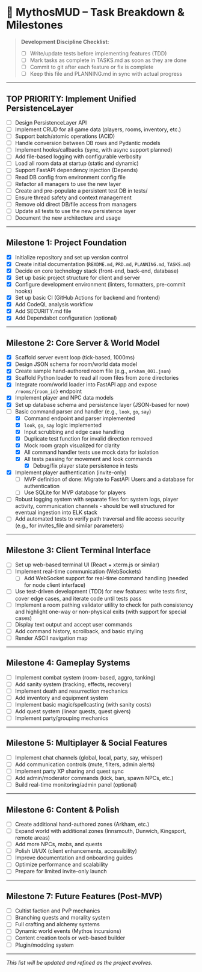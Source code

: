 # 📝 MythosMUD – Task Breakdown & Milestones

> **Development Discipline Checklist:**
>
> - [ ] Write/update tests before implementing features (TDD)
> - [ ] Mark tasks as complete in TASKS.md as soon as they are done
> - [ ] Commit to git after each feature or fix is complete
> - [ ] Keep this file and PLANNING.md in sync with actual progress

---

## TOP PRIORITY: Implement Unified PersistenceLayer
- [ ] Design PersistenceLayer API
- [ ] Implement CRUD for all game data (players, rooms, inventory, etc.)
- [ ] Support batch/atomic operations (ACID)
- [ ] Handle conversion between DB rows and Pydantic models
- [ ] Implement hooks/callbacks (sync, with async support planned)
- [ ] Add file-based logging with configurable verbosity
- [ ] Load all room data at startup (static and dynamic)
- [ ] Support FastAPI dependency injection (Depends)
- [ ] Read DB config from environment config file
- [ ] Refactor all managers to use the new layer
- [ ] Create and pre-populate a persistent test DB in tests/
- [ ] Ensure thread safety and context management
- [ ] Remove old direct DB/file access from managers
- [ ] Update all tests to use the new persistence layer
- [ ] Document the new architecture and usage

---

## Milestone 1: Project Foundation

- [x] Initialize repository and set up version control
- [x] Create initial documentation (`README.md`, `PRD.md`, `PLANNING.md`, `TASKS.md`)
- [x] Decide on core technology stack (front-end, back-end, database)
- [x] Set up basic project structure for client and server
- [x] Configure development environment (linters, formatters, pre-commit hooks)
- [x] Set up basic CI (GitHub Actions for backend and frontend)
- [x] Add CodeQL analysis workflow
- [x] Add SECURITY.md file
- [x] Add Dependabot configuration (optional)

---

## Milestone 2: Core Server & World Model

- [x] Scaffold server event loop (tick-based, 1000ms)
- [x] Design JSON schema for room/world data model
- [x] Create sample hand-authored room file (e.g., `arkham_001.json`)
- [x] Scaffold Python loader to read all room files from zone directories
- [x] Integrate room/world loader into FastAPI app and expose `/rooms/{room_id}` endpoint
- [x] Implement player and NPC data models
- [x] Set up database schema and persistence layer (JSON-based for now)
- [ ] Basic command parser and handler (e.g., `look`, `go`, `say`)
  - [x] Command endpoint and parser implemented
  - [x] `look`, `go`, `say` logic implemented
  - [x] Input scrubbing and edge case handling
  - [x] Duplicate test function for invalid direction removed
  - [x] Mock room graph visualized for clarity
  - [x] All command handler tests use mock data for isolation
  - [x] All tests passing for movement and look commands
    - [x] Debug/fix player state persistence in tests
- [x] Implement player authentication (invite-only)
  - [ ] MVP definition of done: Migrate to FastAPI Users and a database for authentication
  - [ ] Use SQLite for MVP database for players
- [ ] Robust logging system with separate files for: system logs, player activity, communication channels - should be well structured for eventual ingestion into ELK stack
- [ ] Add automated tests to verify path traversal and file access security (e.g., for invites_file and similar parameters)

---

## Milestone 3: Client Terminal Interface

- [ ] Set up web-based terminal UI (React + xterm.js or similar)
- [ ] Implement real-time communication (WebSockets)
  - [ ] Add WebSocket support for real-time command handling (needed for node client interface)
- [ ] Use test-driven development (TDD) for new features: write tests first, cover edge cases, and iterate code until tests pass
- [ ] Implement a room pathing validator utility to check for path consistency and highlight one-way or non-physical exits (with support for special cases)
- [ ] Display text output and accept user commands
- [ ] Add command history, scrollback, and basic styling
- [ ] Render ASCII navigation map

---

## Milestone 4: Gameplay Systems

- [ ] Implement combat system (room-based, aggro, tanking)
- [ ] Add sanity system (tracking, effects, recovery)
- [ ] Implement death and resurrection mechanics
- [ ] Add inventory and equipment system
- [ ] Implement basic magic/spellcasting (with sanity costs)
- [ ] Add quest system (linear quests, quest givers)
- [ ] Implement party/grouping mechanics

---

## Milestone 5: Multiplayer & Social Features

- [ ] Implement chat channels (global, local, party, say, whisper)
- [ ] Add communication controls (mute, filters, admin alerts)
- [ ] Implement party XP sharing and quest sync
- [ ] Add admin/moderator commands (kick, ban, spawn NPCs, etc.)
- [ ] Build real-time monitoring/admin panel (optional)

---

## Milestone 6: Content & Polish

- [ ] Create additional hand-authored zones (Arkham, etc.)
- [ ] Expand world with additional zones (Innsmouth, Dunwich, Kingsport, remote areas)
- [ ] Add more NPCs, mobs, and quests
- [ ] Polish UI/UX (client enhancements, accessibility)
- [ ] Improve documentation and onboarding guides
- [ ] Optimize performance and scalability
- [ ] Prepare for limited invite-only launch

---

## Milestone 7: Future Features (Post-MVP)

- [ ] Cultist faction and PvP mechanics
- [ ] Branching quests and morality system
- [ ] Full crafting and alchemy systems
- [ ] Dynamic world events (Mythos incursions)
- [ ] Content creation tools or web-based builder
- [ ] Plugin/modding system

---

_This list will be updated and refined as the project evolves._
